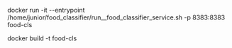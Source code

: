 docker run -it --entrypoint /home/junior/food_classifier/run__food_classifier_service.sh -p 8383:8383 food-cls

docker build -t food-cls